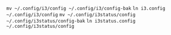 `mv ~/.config/i3/config ~/.config/i3/config-bak`
`ln i3.config ~/.config/i3/config`
`mv ~/.config/i3status/config ~/.config/i3status/config-bak`
`ln i3status.config ~/.config/i3status/config`
